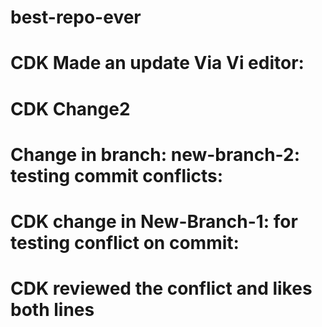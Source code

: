 # best-repo-ever 
# CDK Made an update Via Vi editor:
# CDK Change2
# Change in branch: new-branch-2: testing commit conflicts:
# CDK change in New-Branch-1: for testing conflict on commit:
# CDK reviewed the conflict and likes both lines
